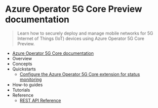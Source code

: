 # Azure Operator 5G Core Preview documentation
> Learn how to securely deploy and manage  mobile networks for 5G Internet of Things (IoT) devices using Azure Operator 5G Core Preview.
  - [Azure Operator 5G Core documentation](https://learn.microsoft.com/en-us/azure/operator-5g-core/)
  - Overview
  - Concepts
  - Quickstarts
    - [Configure the Azure Operator 5G Core extension for status monitoring](https://learn.microsoft.com/en-us/azure/operator-5g-core/quickstart-configure-extension-for-status-monitoring)
  - How-to guides
  - Tutorials
  - Reference
    - [REST API Reference](https://learn.microsoft.com/rest/api/mobilepacketcore)
